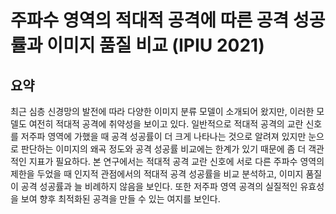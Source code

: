 # 주파수 영역의 적대적 공격에 따른 공격 성공률과 이미지 품질 비교 (IPIU 2021)

## 요약
최근 심층 신경망의 발전에 따라 다양한 이미지 분류 모델이 소개되어 왔지만, 이러한 모델도 여전히 적대적 공격에 취약성을 보이고 있다. 일반적으로 적대적 공격의 교란 신호를 저주파 영역에 가했을 때 공격 성공률이 더 크게 나타나는 것으로 알려져 있지만 눈으로 판단하는 이미지의 왜곡 정도와 공격 성공률 비교에는 한계가 있기 때문에 좀 더 객관적인 지표가 필요하다. 본 연구에서는 적대적 공격 교란 신호에 서로 다른 주파수 영역의 제한을 두었을 때 인지적 관점에서의 적대적 공격 성공률을 비교 분석하고, 이미지 품질이 공격 성공률과 늘 비례하지 않음을 보인다. 또한 저주파 영역 공격의 실질적인 유효성을 보여 향후 최적화된 공격을 만들 수 있는 여지를 보인다.
